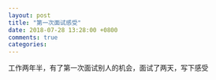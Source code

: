 ```yaml
---
layout: post
title: "第一次面试感受"
date: 2018-07-28 13:28:00 +0800
comments: true
categories: 
---
```


工作两年半，有了第一次面试别人的机会，面试了两天，写下感受<!--more-->

